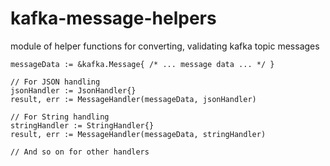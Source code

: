 # kafka-message-helpers
 module of helper functions for converting, validating kafka topic messages



```
messageData := &kafka.Message{ /* ... message data ... */ }

// For JSON handling
jsonHandler := JsonHandler{}
result, err := MessageHandler(messageData, jsonHandler)

// For String handling
stringHandler := StringHandler{}
result, err := MessageHandler(messageData, stringHandler)

// And so on for other handlers

```
